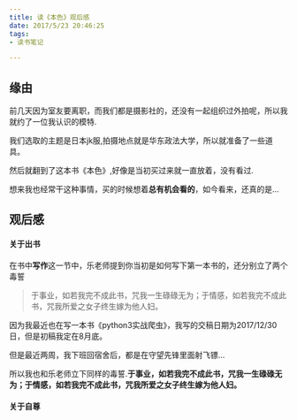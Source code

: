 ```yaml
---
title: 读《本色》观后感
date: 2017/5/23 20:46:25
tags:
- 读书笔记

---
```

## 缘由

前几天因为室友要离职，而我们都是摄影社的，还没有一起组织过外拍呢，所以我就约了一位我认识的模特.

我们选取的主题是日本jk服,拍摄地点就是华东政法大学，所以就准备了一些道具。

然后就翻到了这本书《本色》,好像是当初买过来就一直放着，没有看过.

想来我也经常干这种事情，买的时候想着**总有机会看的**，如今看来，还真的是...

## 观后感

#### 关于出书

在书中**写作**这一节中，乐老师提到你当初是如何写下第一本书的，还分别立了两个毒誓

> 于事业，如若我完不成此书，咒我一生碌碌无为；于情感，如若我完不成此书，咒我所爱之女子终生嫁为他人妇。

因为我最近也在写一本书《python3实战爬虫》，我写的交稿日期为2017/12/30日，但是初稿我定在8月底。

但是最近两周，我下班回宿舍后，都是在守望先锋里面射飞镖...

所以我也和乐老师立下同样的毒誓.**于事业，如若我完不成此书，咒我一生碌碌无为；于情感，如若我完不成此书，咒我所爱之女子终生嫁为他人妇。**

#### 关于自尊





